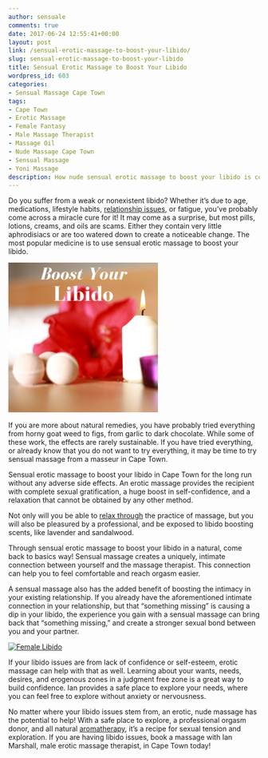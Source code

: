 ```yaml
---
author: sensuale
comments: true
date: 2017-06-24 12:55:41+00:00
layout: post
link: /sensual-erotic-massage-to-boost-your-libido/
slug: sensual-erotic-massage-to-boost-your-libido
title: Sensual Erotic Massage to Boost Your Libido
wordpress_id: 603
categories:
- Sensual Massage Cape Town
tags:
- Cape Town
- Erotic Massage
- Female Fantasy
- Male Massage Therapist
- Massage Oil
- Nude Massage Cape Town
- Sensual Massage
- Yoni Massage
description: How nude sensual erotic massage to boost your libido is commonly used today.
---
```


Do you suffer from a weak or nonexistent libido? Whether it’s due to age, medications, lifestyle habits, [relationship issues](/erotic-massage-and-the-hot-wife/), or fatigue, you’ve probably come across a miracle cure for it! It may come as a surprise, but most pills, lotions, creams, and oils are scams. Either they contain very little aphrodisiacs or are too watered down to create a noticeable change. The most popular medicine is to use sensual erotic massage to boost your libido.

![sensual erotic massage to boost your libido](/images/posts/Boost-Your-Libido.png)

If you are more about natural remedies, you have probably tried everything from horny goat weed to figs, from garlic to dark chocolate. While some of these work, the effects are rarely sustainable. If you have tried everything, or already know that you do not want to try everything, it may be time to try sensual massage from a masseur in Cape Town.

Sensual erotic massage to boost your libido in Cape Town for the long run without any adverse side effects. An erotic massage provides the recipient with complete sexual gratification, a huge boost in self-confidence, and a relaxation that cannot be obtained by any other method.

Not only will you be able to [relax through](/orgasms-and-relaxation/) the practice of massage, but you will also be pleasured by a professional, and be exposed to libido boosting scents, like lavender and sandalwood.

Through sensual erotic massage to boost your libido in a natural, come back to basics way! Sensual massage creates a uniquely, intimate connection between yourself and the massage therapist. This connection can help you to feel comfortable and reach orgasm easier.

A sensual massage also has the added benefit of boosting the intimacy in your existing relationship. If you already have the aforementioned intimate connection in your relationship, but that “something missing” is causing a dip in your libido, the experience you gain with a sensual massage can bring back that “something missing,” and create a stronger sexual bond between you and your partner.

[![Female Libido](https://s-media-cache-ak0.pinimg.com/736x/18/ca/20/18ca20049b97aec69275614c1f26bbc6.jpg)](https://s-media-cache-ak0.pinimg.com/736x/18/ca/20/18ca20049b97aec69275614c1f26bbc6.jpg)

If your libido issues are from lack of confidence or self-esteem, erotic massage can help with that as well. Learning about your wants, needs, desires, and erogenous zones in a judgment free zone is a great way to build confidence. Ian provides a safe place to explore your needs, where you can feel free to explore without anxiety or nervousness.

No matter where your libido issues stem from, an erotic, nude massage has the potential to help! With a safe place to explore, a professional orgasm donor, and all natural [aromatherapy](https://static.wixstatic.com/media/fd5ae2_fe8f1800913b48e6b90aaff72da4756b~mv2.png/v1/fill/w_365,h_545,al_c,usm_0.66_1.00_0.01/fd5ae2_fe8f1800913b48e6b90aaff72da4756b~mv2.png), it’s a recipe for sexual tension and exploration. If you are having libido issues, book a massage with Ian Marshall, male erotic massage therapist, in Cape Town today!
